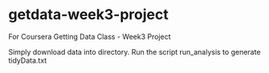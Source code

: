 getdata-week3-project
=====================

For Coursera Getting Data Class - Week3 Project

Simply download data into directory. Run the script run_analysis to generate tidyData.txt
